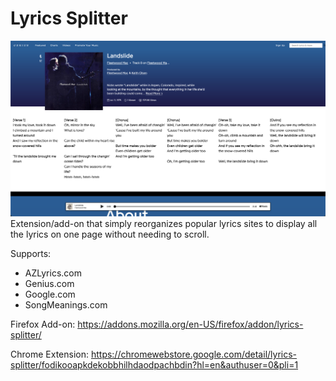 # Lyrics Splitter
![Landslide Screenshot](src/screenshots/landslide.png "Landslide Screenshot")
Extension/add-on that simply reorganizes popular lyrics sites to display all the lyrics on one page without needing to scroll.

Supports:
* AZLyrics.com
* Genius.com
* Google.com
* SongMeanings.com

Firefox Add-on: https://addons.mozilla.org/en-US/firefox/addon/lyrics-splitter/

Chrome Extension: https://chromewebstore.google.com/detail/lyrics-splitter/fodikooapkdekobbhilhdaodpachbdin?hl=en&authuser=0&pli=1
